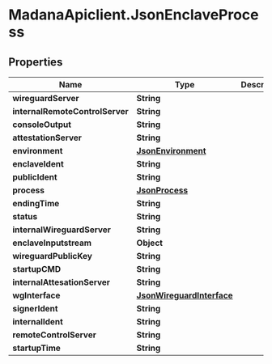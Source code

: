 # MadanaApiclient.JsonEnclaveProcess

## Properties

Name | Type | Description | Notes
------------ | ------------- | ------------- | -------------
**wireguardServer** | **String** |  | [optional] 
**internalRemoteControlServer** | **String** |  | [optional] 
**consoleOutput** | **String** |  | [optional] 
**attestationServer** | **String** |  | [optional] 
**environment** | [**JsonEnvironment**](JsonEnvironment.md) |  | [optional] 
**enclaveIdent** | **String** |  | [optional] 
**publicIdent** | **String** |  | [optional] 
**process** | [**JsonProcess**](JsonProcess.md) |  | [optional] 
**endingTime** | **String** |  | [optional] 
**status** | **String** |  | [optional] 
**internalWireguardServer** | **String** |  | [optional] 
**enclaveInputstream** | **Object** |  | [optional] 
**wireguardPublicKey** | **String** |  | [optional] 
**startupCMD** | **String** |  | [optional] 
**internalAttesationServer** | **String** |  | [optional] 
**wgInterface** | [**JsonWireguardInterface**](JsonWireguardInterface.md) |  | [optional] 
**signerIdent** | **String** |  | [optional] 
**internalIdent** | **String** |  | [optional] 
**remoteControlServer** | **String** |  | [optional] 
**startupTime** | **String** |  | [optional] 


